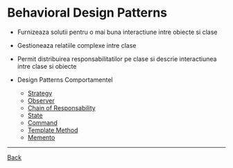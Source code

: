 # Behavioral Design Patterns

- Furnizeaza solutii pentru o mai buna interactiune intre obiecte si clase

- Gestioneaza relatiile complexe intre clase

- Permit distribuirea responsabilitatilor pe clase si descrie interactiunea intre clase si obiecte

- Design Patterns Comportamentel
  - [Strategy](<Strategy(1).md>)
  - [Observer](<Observer(2).md>)
  - [Chain of Responsability](<Chain(3).md>)
  - [State](<State(4).md>)
  - [Command](<Command(5).md>)
  - [Template Method](<Template(6).md>)
  - [Memento](<Memento(7).md>)

---

[Back](../../README.md)
